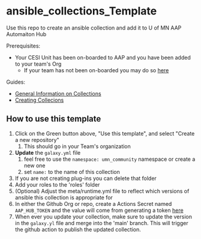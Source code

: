 # ansible_collections_Template

Use this repo to create an ansible collection and add it to U of MN AAP Automaiton Hub

Prerequisites:
- Your CESI Unit has been on-boarded to AAP and you have been added to your team's Org
  - If your team has not been on-boarded you may do so [here](https://tdx.umn.edu/TDClient/31/Portal/Requests/ServiceDet?ID=636)

Guides:
- [General Information on Collections](https://docs.ansible.com/ansible/latest/collections_guide/index.html)
- [Creating Collecions](https://docs.ansible.com/ansible/latest/dev_guide/developing_collections.html)

## How to use this template

1. Click on the Green button above, "Use this template", and select "Create a new repository"
   1. This should go in your Team's organization
2. **Update** the `galaxy.yml` file
   1. feel free to use the `namespace: umn_community` namespace or create a new one
   2. set `name:` to the name of this collection
3. If you are not creating plug-ins you can delete that folder
4. Add your roles to the 'roles' folder
5. (Optional) Adjust the meta/runtime.yml file to reflect which versions of ansible this collection is appropriate for
6. In either the Github Org or repo, create a Actions Secret named `AAP_HUB_TOKEN` and the value will come from generating a token [here](https://platform.aapjecq2y5bgr4mu.ansiblecloud.redhat.com/content/api-token)
7. When ever you update your collection, make sure to update the version in the `galaxy.yl` file and merge into the 'main' branch.  This will trigger the github action to publish the updated collection.